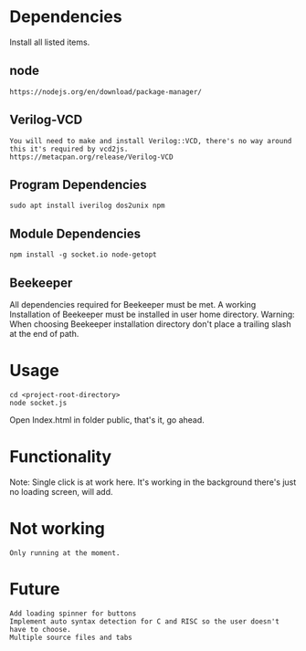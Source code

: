 # Dependencies
Install all listed items.
## node
    https://nodejs.org/en/download/package-manager/
## Verilog-VCD
    You will need to make and install Verilog::VCD, there's no way around this it's required by vcd2js.
    https://metacpan.org/release/Verilog-VCD
## Program Dependencies
    sudo apt install iverilog dos2unix npm
## Module Dependencies
    npm install -g socket.io node-getopt
## Beekeeper
All dependencies required for Beekeeper must be met.
A working Installation of Beekeeper must be installed in user home directory.
Warning: When choosing Beekeeper installation directory don't place a trailing slash at the end of path.

# Usage
	cd <project-root-directory>
	node socket.js

Open Index.html in folder public, that's it, go ahead.

# Functionality

Note: Single click is at work here. It's working in the background there's just no loading screen, will add.

# Not working
    Only running at the moment.
# Future
	Add loading spinner for buttons
	Implement auto syntax detection for C and RISC so the user doesn't have to choose.
    Multiple source files and tabs

